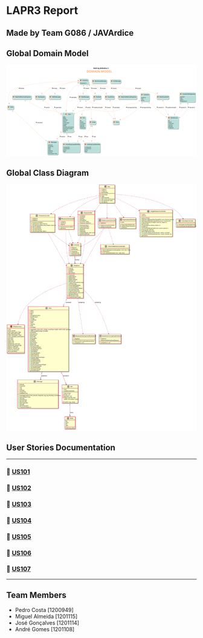 
# LAPR3 Report
## Made by Team G086 / JAVArdice

## Global Domain Model
![DM_PROJECT](DM_PROJECT.svg)
    
## Global Class Diagram
![CD_PROJECT](CD_PROJECT.svg)

## User Stories Documentation
***
### 🔹 [US101](US101/US101.md)
### 🔹 [US102](US102/US102.md)
### 🔹 [US103](US103/US103.md)
### 🔹 [US104](US104/US104.md)
### 🔹 [US105](US105/US105.md)
### 🔹 [US106](US106/US106.md)
### 🔹 [US107](US107/US107.md)
***

## Team Members

* Pedro Costa [1200949]
* Miguel Almeida [1201115]
* José Gonçalves [1201114]
* André Gomes [1201108]